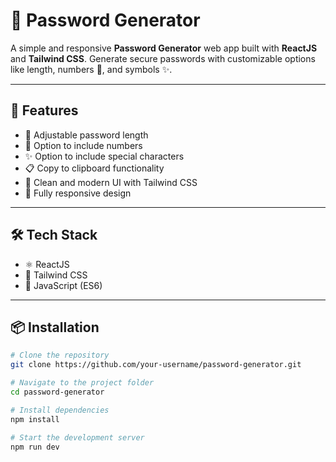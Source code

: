 # 🔐 Password Generator

A simple and responsive **Password Generator** web app built with **ReactJS** and **Tailwind CSS**. Generate secure passwords with customizable options like length, numbers 🔢, and symbols ✨.

---

## 🚀 Features

- 📏 Adjustable password length  
- 🔢 Option to include numbers  
- ✨ Option to include special characters  
- 📋 Copy to clipboard functionality  
- 🎨 Clean and modern UI with Tailwind CSS  
- 📱 Fully responsive design  

---

## 🛠️ Tech Stack

- ⚛️ ReactJS  
- 💨 Tailwind CSS  
- 🧠 JavaScript (ES6)

---


## 📦 Installation

```bash
# Clone the repository
git clone https://github.com/your-username/password-generator.git

# Navigate to the project folder
cd password-generator

# Install dependencies
npm install

# Start the development server
npm run dev
